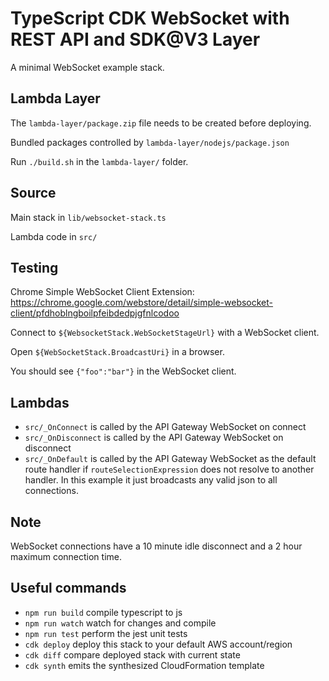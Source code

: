 # TypeScript CDK WebSocket with REST API and SDK@V3 Layer

A minimal WebSocket example stack.

## Lambda Layer

The `lambda-layer/package.zip` file needs to be created before deploying.

Bundled packages controlled by `lambda-layer/nodejs/package.json`

Run `./build.sh` in the `lambda-layer/` folder.

## Source

Main stack in `lib/websocket-stack.ts`

Lambda code in `src/`

## Testing

Chrome Simple WebSocket Client Extension: https://chrome.google.com/webstore/detail/simple-websocket-client/pfdhoblngboilpfeibdedpjgfnlcodoo

Connect to `${WebsocketStack.WebSocketStageUrl}` with a WebSocket client.

Open `${WebSocketStack.BroadcastUri}` in a browser.

You should see `{"foo":"bar"}` in the WebSocket client.

## Lambdas

* `src/_OnConnect` is called by the API Gateway WebSocket on connect
* `src/_OnDisconnect` is called by the API Gateway WebSocket on disconnect
* `src/_OnDefault` is called by the API Gateway WebSocket as the default route handler if `routeSelectionExpression` does not resolve to another handler.  In this example it just broadcasts any valid json to all connections.

## Note

WebSocket connections have a 10 minute idle disconnect and a 2 hour maximum connection time.

## Useful commands

* `npm run build`   compile typescript to js
* `npm run watch`   watch for changes and compile
* `npm run test`    perform the jest unit tests
* `cdk deploy`      deploy this stack to your default AWS account/region
* `cdk diff`        compare deployed stack with current state
* `cdk synth`       emits the synthesized CloudFormation template
